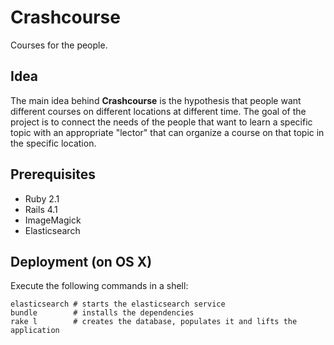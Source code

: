 # Crashcourse

Courses for the people.

## Idea
The main idea behind **Crashcourse** is the hypothesis that people want different courses on different locations at different time. The goal of the project is to connect the needs of the people that want to learn a specific topic with an appropriate "lector" that can organize a course on that topic in the specific location.

## Prerequisites
* Ruby 2.1
* Rails 4.1
* ImageMagick
* Elasticsearch

## Deployment (on OS X)
Execute the following commands in a shell:
```
elasticsearch # starts the elasticsearch service
bundle        # installs the dependencies
rake l        # creates the database, populates it and lifts the application
```

